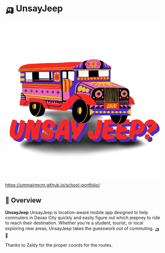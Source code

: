 # 🛺 UnsayJeep

![UnsayJeep Logo](https://github.com/ummairmcm/UnsayJeep/blob/7511b1d150e58db25a64c735788e7646d7f4a511/UnsayJeepLogo.png)

https://ummairmcm.github.io/school-portfolio/

## 📍 Overview

**UnsayJeep** UnsayJeep is location-aware mobile app designed to help commuters in Davao City quickly and easily figure out which jeepney to ride to reach their destination. Whether you're a student, tourist, or local exploring new areas, UnsayJeep takes the guesswork out of commuting. 🛺📍



Thanks to Zaldy for the proper coords for the routes.
